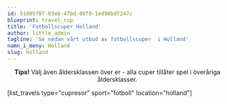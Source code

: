 ```yaml
---
id: 51005f07-03eb-47bd-89f8-1ed98bdf247c
blueprint: travel_cup
title: 'Fotbollscuper Holland'
author: little_admin
tagline: 'Se nedan vårt utbud av fotbollscuper  i Holland'
namn_i_meny: Holland
slug: holland
---
```

<p style="text-align: center;"><strong>Tips!</strong> Välj även åldersklassen över er - alla cuper tillåter spel i överåriga åldersklasser.</p>
<p>[list_travels type="cupresor" sport="fotboll" location="holland"]</p>
